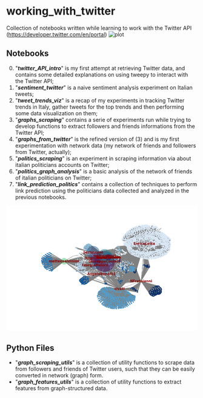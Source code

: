 # working_with_twitter
Collection of notebooks written while learning to work with the Twitter API (https://developer.twitter.com/en/portal)
![plot](https://pnggrid.com/wp-content/uploads/2021/07/Twitter-Logo.png)

## Notebooks
0. "***twitter_API_intro***" is my first attempt at retrieving Twitter data, and contains some detailed explanations on using tweepy to interact with the Twitter API;
1. "***sentiment_twitter***" is a naive sentiment analysis experiment on Italian tweets;
2. "***tweet_trends_viz***" is a recap of my experiments in tracking Twitter trends in Italy, gather tweets for the top trends and then performing some data visualization on them;
3. "***graphs_scraping***" contains a serie of experiments run while trying to develop functions to extract followers and friends informations from the Twitter API;
4. "***graphs_from_twitter***" is the refined version of (3) and is my first experimentation with network data (my network of friends and followers from Twitter, actually);
5. "***politics_scraping***" is an experiment in scraping information via about italian politicians accounts on Twitter;
6. "***politics_graph_analysis***" is a basic analysis of the network of friends of italian politicians on Twitter;
7. "***link_prediction_politics***" contains a collection of techniques to perform link prediction using the politicians data collected and analyzed in the previous notebooks.

![plot](https://github.com/DylanTartarini1996/working_with_twitter/blob/main/politicians_net.png)

## Python Files 
* "***graph_scraping_utils***" is a collection of utility functions to scrape data from followers and friends of Twitter users, such that they can be easily converted in network (graph) form.
* "***graph_features_utils***" is a collection of utility functions to extract features from graph-structured data.
